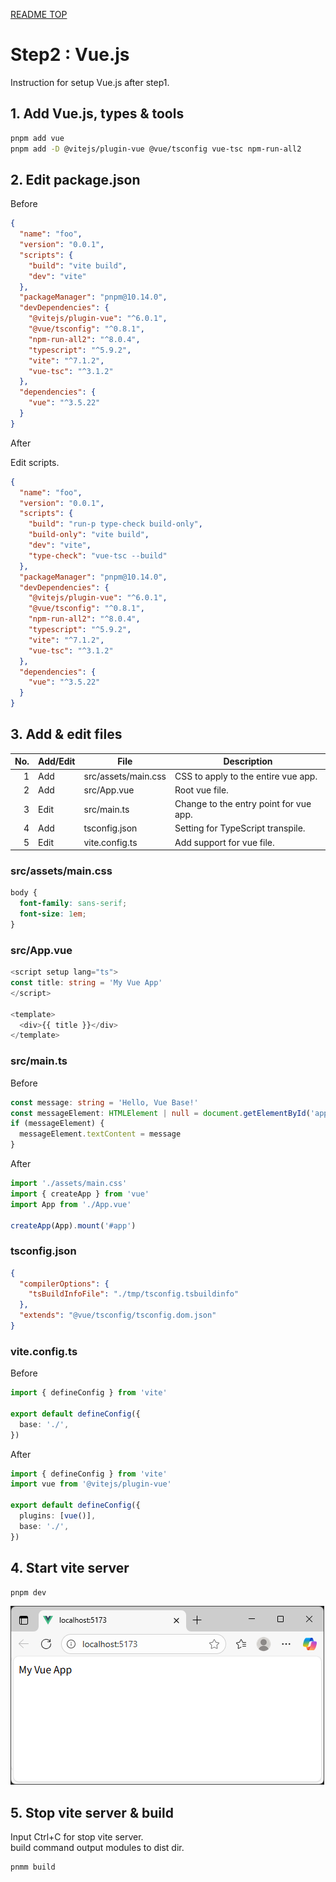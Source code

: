 [README TOP](./README.md)

# Step2 : Vue.js

Instruction for setup Vue.js after step1.

## 1. Add Vue.js, types & tools

```sh
pnpm add vue
pnpm add -D @vitejs/plugin-vue @vue/tsconfig vue-tsc npm-run-all2
```

## 2. Edit package.json

Before

```json
{
  "name": "foo",
  "version": "0.0.1",
  "scripts": {
    "build": "vite build",
    "dev": "vite"
  },
  "packageManager": "pnpm@10.14.0",
  "devDependencies": {
    "@vitejs/plugin-vue": "^6.0.1",
    "@vue/tsconfig": "^0.8.1",
    "npm-run-all2": "^8.0.4",
    "typescript": "^5.9.2",
    "vite": "^7.1.2",
    "vue-tsc": "^3.1.2"
  },
  "dependencies": {
    "vue": "^3.5.22"
  }
}
```

After

Edit scripts.

```json
{
  "name": "foo",
  "version": "0.0.1",
  "scripts": {
    "build": "run-p type-check build-only",
    "build-only": "vite build",
    "dev": "vite",
    "type-check": "vue-tsc --build"
  },
  "packageManager": "pnpm@10.14.0",
  "devDependencies": {
    "@vitejs/plugin-vue": "^6.0.1",
    "@vue/tsconfig": "^0.8.1",
    "npm-run-all2": "^8.0.4",
    "typescript": "^5.9.2",
    "vite": "^7.1.2",
    "vue-tsc": "^3.1.2"
  },
  "dependencies": {
    "vue": "^3.5.22"
  }
}
```

## 3. Add & edit files

| No. | Add/Edit | File                | Description                            |
| --: | -------- | ------------------- | -------------------------------------- |
|   1 | Add      | src/assets/main.css | CSS to apply to the entire vue app.    |
|   2 | Add      | src/App.vue         | Root vue file.                         |
|   3 | Edit     | src/main.ts         | Change to the entry point for vue app. |
|   4 | Add      | tsconfig.json       | Setting for TypeScript transpile.      |
|   5 | Edit     | vite.config.ts      | Add support for vue file.              |

### src/assets/main.css

```css
body {
  font-family: sans-serif;
  font-size: 1em;
}
```

### src/App.vue

```ts
<script setup lang="ts">
const title: string = 'My Vue App'
</script>

<template>
  <div>{{ title }}</div>
</template>
```

### src/main.ts

Before

```ts
const message: string = 'Hello, Vue Base!'
const messageElement: HTMLElement | null = document.getElementById('app')
if (messageElement) {
  messageElement.textContent = message
}
```

After

```ts
import './assets/main.css'
import { createApp } from 'vue'
import App from './App.vue'

createApp(App).mount('#app')
```

### tsconfig.json

```json
{
  "compilerOptions": {
    "tsBuildInfoFile": "./tmp/tsconfig.tsbuildinfo"
  },
  "extends": "@vue/tsconfig/tsconfig.dom.json"
}
```

### vite.config.ts

Before

```ts
import { defineConfig } from 'vite'

export default defineConfig({
  base: './',
})
```

After

```ts
import { defineConfig } from 'vite'
import vue from '@vitejs/plugin-vue'

export default defineConfig({
  plugins: [vue()],
  base: './',
})
```

## 4. Start vite server

```sh
pnpm dev
```

![](./readme-images/step2-4.png)

## 5. Stop vite server & build

Input Ctrl+C for stop vite server.  
build command output modules to dist dir.

```sh
pnmm build
```
